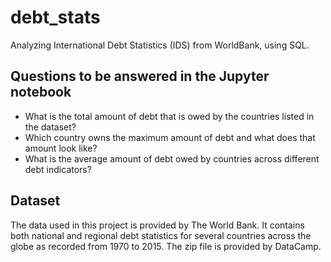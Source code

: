 # debt_stats
Analyzing International Debt Statistics (IDS) from WorldBank, using SQL.

## Questions to be answered in the Jupyter notebook
- What is the total amount of debt that is owed by the countries listed in the dataset?
- Which country owns the maximum amount of debt and what does that amount look like?
- What is the average amount of debt owed by countries across different debt indicators?


## Dataset
The data used in this project is provided by The World Bank. It contains both national and regional debt statistics for several countries across the globe as recorded from 1970 to 2015. The zip file is provided by DataCamp.
